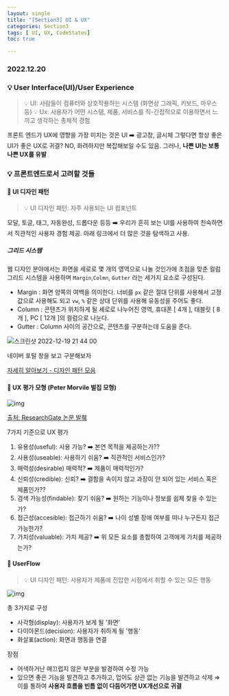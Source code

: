 ```yaml
---
layout: single
title: "[Section3] UI & UX"
categories: Section3
tags: [ UI, UX, CodeStates]
toc: true

---
```


### 2022.12.20

### 💡  User Interface(UI)/User Experience

> 💡 UI: 사람들이 컴퓨터와 상호작용하는 시스템 (화면상 그래픽, 키보드, 마우스 등)
> 💡 Ux: 사용자가 어떤 시스템, 제품, 서비스를 직-간접적으로 이용하면서 느끼고 생각하는 총체적 경험

프론트 엔드가 UX에 영향을 가장 미치는 것은 UI ➡️ 광고창, 글시체
그렇다면 항상 좋은 UI가 좋은 UX로 귀결? NO, 화려하지만 복잡해보일 수도 있음.
그러나, **나쁜 UI는 보통 나쁜 UX를 유발**

### 💡 프론트엔드로서 고려할 것들

#### 📌 UI 디자인 패턴

> 💡 UI 디자인 패턴: 자주 사용되는 UI 컴포넌트

모달, 토글, 태그, 자동완성, 드롭다운 등등 ➡️ 우리가 흔히 보는 UI를 사용하여 친숙하면서 직관적인 사용자 경험 제공.
아래 링크에서 더 많은 것을 탐색하고 사용.

##### 그리드 시스템 

웹 디자인 분야에서는 화면을 세로로 몇 개의 영역으로 나눌 것인가에 초점을 맞춘 컬럼 그리드 시스템을 사용하며 `Margin`,`Colmn`, `Gutter` 라는 세가지 요소로 구성된다. 

* Margin : 화면 양쪽의 여백을 의미한다. 너비를 `px` 같은 절대 단위를 사용해서 고정 값으로 사용해도 되고 `vw`, `%` 같은 상대 단위를 사용해 유동성을 주어도 좋다. 
* Column : 콘텐츠가 위치하게 될 세로로 나누어진 영역,  휴대폰 [ 4개 ], 태블릿 [ 8개 ], PC [ 12개 ]의 컬럼으로 나눈다. 
* Gutter : Column 사이의 공간으로, 콘텐츠를 구분하는데 도움을 준다. 

![스크린샷 2022-12-19 21 44 00](https://user-images.githubusercontent.com/104547038/208429199-29cc7e7d-0bed-4c65-8b38-def4c421aec9.png)

네이버 포털 창을 보고 구분해보자 

[자세히 알아보기 - 디자인 패턴 모음](https://ui-patterns.com/patterns)

#### 📌  UX 평가 모형 (Peter Morvile 벌집 모형)

![img](https://velog.velcdn.com/images/headring/post/075c85b7-1e87-40e1-9865-47ac2e9b0a0c/image.png)

[출처: ResearchGate 논문 발췌](https://www.researchgate.net/publication/23133003_User_experiences_of_evidence-based_online_resources_for_health_professionals_User_testing_of_The_Cochrane_Library)

7가지 기준으로 UX 평가

1. 유용성(useful): 사용 가능? ➡️ 본연 목적을 제공하는가??
2. 사용성(useable): 사용하기 쉬움? ➡️ 직관적인 서비스인가?
3. 매력성(desirable) 매력적? ➡️ 제품이 매력적인가?
4. 신뢰성(credible): 신뢰? ➡️ 결함을 속이지 않고 과장이 안 되어 있는 서비스 혹은 제품인가??
5. 검색 가능성(findable): 찾기 쉬움? ➡️ 원하는 기능이나 정보를 쉽체 찾을 수 있는가?
6. 접근성(accesible): 접근하기 쉬움? ➡️ 나이 성별 장애 여부를 떠나 누구든지 접근 가능한가?
7. 가치성(valuable): 가치 제공? ➡️ 위 모든 요소를 총합하여 고객에게 가치를 제공하는가?

#### 📌 UserFlow

> 💡 UI 디자인 패턴: 사용자가 제품에 진압한 시점에서 취할 수 있는 모든 행동

![img](https://velog.velcdn.com/images/headring/post/ab3a814e-c3ed-4593-90ef-ea74ef9612c2/image.png)

총 3가지로 구성

- 사각형(display): 사용자가 보게 될 '화면'
- 다이아몬드(decision): 사용자가 취하게 될 '행동'
- 화살표(action): 화면과 행동을 연결

장점

- 어색하거난 매끄럽지 않은 부분을 발경하여 수정 가능
- 있으면 좋은 기능을 발견하고 추가하고, 업어도 상관 없는 기능을 발견하고 삭제
  ⇒ 이를 통하여 **사용자 흐름을 빈틈 없이 다듬어가면 UX개선으로 귀결**
